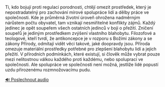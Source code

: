 
Ti, kdo bojují proti regulaci porodnosti, chtějí omezit prostředek, který je nepostradatelný pro zachování mírové spolupráce lidí a dělby práce ve společnosti. Kde je průměrná životní úroveň ohrožena nadměrným nárůstem počtu obyvatel, tam vznikají nesmiřitelné konflikty zájmů. Každý jedinec je opět soupeřem všech ostatních jedinců v boji o přežití. Zničení soupeřů je jediným prostředkem zvýšení vlastního blahobytu. Filozofové a teologové, kteří tvrdí, že antikoncepce je v rozporu s Božími zákony a se zákony Přírody, odmítají vidět věci takové, jaké doopravdy jsou. Příroda omezuje materiální prostředky potřebné pro zlepšení blahobytu lidí a jejich přežití. V přírodních podmínkách, které existují, si člověk může vybrat pouze mezi nelítostnou válkou každého proti každému, nebo spoluprací ve společnosti. Ale spolupráce ve společnosti není možná, jestliže lidé popustí uzdu přirozenému rozmnožovacímu pudu.

[🔊 Poslechnout audio](/data/7-paragraphs/audio/chapter_133/para_002-Ti-kdo-bojuj-proti-regulaci-porodnosti-chtj-o.mp3)

